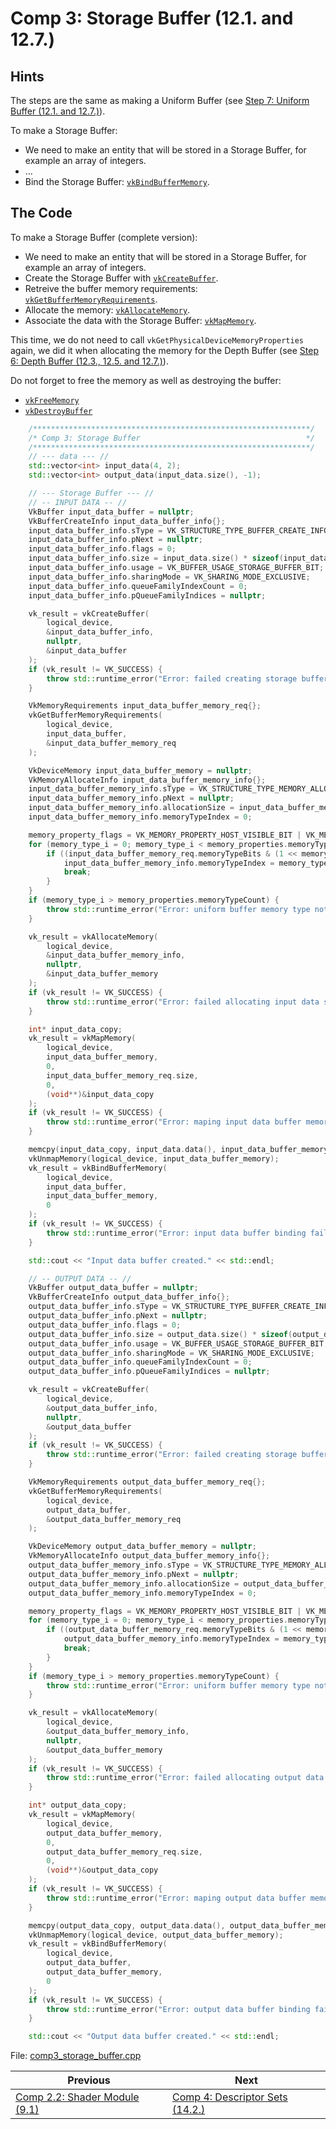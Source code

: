# **Comp 3: Storage Buffer (12.1. and 12.7.)**
## **Hints**

The steps are the same as making a Uniform Buffer (see [Step 7: Uniform Buffer (12.1. and 12.7.)](../uniform_buffer.md)).

To make a Storage Buffer:
 - We need to make an entity that will be stored in a Storage Buffer, for example an array of integers.
 - ...
 - Bind the Storage Buffer: [`vkBindBufferMemory`](https://registry.khronos.org/vulkan/specs/1.3-extensions/html/chap12.html#vkBindBufferMemory).


## **The Code**

To make a Storage Buffer (complete version):
 - We need to make an entity that will be stored in a Storage Buffer, for example an array of integers.
 - Create the Storage Buffer with [`vkCreateBuffer`](https://registry.khronos.org/vulkan/specs/1.3-extensions/html/chap12.html#vkCreateBuffer).
 - Retreive the buffer memory requirements: [`vkGetBufferMemoryRequirements`](https://registry.khronos.org/vulkan/specs/1.3-extensions/html/chap12.html#vkGetBufferMemoryRequirements).
 - Allocate the memory: [`vkAllocateMemory`](https://registry.khronos.org/vulkan/specs/1.3-extensions/html/chap11.html#vkAllocateMemory).
 - Associate the data with the Storage Buffer: [`vkMapMemory`](https://registry.khronos.org/vulkan/specs/1.3-extensions/html/chap11.html#vkMapMemory).

This time, we do not need to call `vkGetPhysicalDeviceMemoryProperties` again, we did it when allocating the memory for the Depth Buffer (see [Step 6: Depth Buffer (12.3., 12.5. and 12.7.)](../depth_buffer.md)).

Do not forget to free the memory as well as destroying the buffer:
 - [`vkFreeMemory`](https://registry.khronos.org/vulkan/specs/1.3-extensions/html/chap11.html#vkFreeMemory)
 - [`vkDestroyBuffer`](https://registry.khronos.org/vulkan/specs/1.3-extensions/html/chap12.html#vkDestroyBuffer)


```C++
    /**************************************************************/
	/* Comp 3: Storage Buffer                                     */
	/**************************************************************/
	// --- data --- //
	std::vector<int> input_data(4, 2);
	std::vector<int> output_data(input_data.size(), -1);

	// --- Storage Buffer --- //
	// -- INPUT DATA -- //
	VkBuffer input_data_buffer = nullptr;
	VkBufferCreateInfo input_data_buffer_info{};
	input_data_buffer_info.sType = VK_STRUCTURE_TYPE_BUFFER_CREATE_INFO;
	input_data_buffer_info.pNext = nullptr;
	input_data_buffer_info.flags = 0;
	input_data_buffer_info.size = input_data.size() * sizeof(input_data[0]);
	input_data_buffer_info.usage = VK_BUFFER_USAGE_STORAGE_BUFFER_BIT;
	input_data_buffer_info.sharingMode = VK_SHARING_MODE_EXCLUSIVE;
	input_data_buffer_info.queueFamilyIndexCount = 0;
	input_data_buffer_info.pQueueFamilyIndices = nullptr;

	vk_result = vkCreateBuffer(
		logical_device,
		&input_data_buffer_info,
		nullptr,
		&input_data_buffer
	);
	if (vk_result != VK_SUCCESS) {
		throw std::runtime_error("Error: failed creating storage buffer.");
	}

	VkMemoryRequirements input_data_buffer_memory_req{};
	vkGetBufferMemoryRequirements(
		logical_device,
		input_data_buffer,
		&input_data_buffer_memory_req
	);

	VkDeviceMemory input_data_buffer_memory = nullptr;
	VkMemoryAllocateInfo input_data_buffer_memory_info{};
	input_data_buffer_memory_info.sType = VK_STRUCTURE_TYPE_MEMORY_ALLOCATE_INFO;
	input_data_buffer_memory_info.pNext = nullptr;
	input_data_buffer_memory_info.allocationSize = input_data_buffer_memory_req.size;
	input_data_buffer_memory_info.memoryTypeIndex = 0;

	memory_property_flags = VK_MEMORY_PROPERTY_HOST_VISIBLE_BIT | VK_MEMORY_PROPERTY_HOST_COHERENT_BIT;
	for (memory_type_i = 0; memory_type_i < memory_properties.memoryTypeCount; memory_type_i++) {
		if ((input_data_buffer_memory_req.memoryTypeBits & (1 << memory_type_i)) && (memory_properties.memoryTypes[memory_type_i].propertyFlags & memory_property_flags) == memory_property_flags) {
			input_data_buffer_memory_info.memoryTypeIndex = memory_type_i;
			break;
		}
	}
	if (memory_type_i > memory_properties.memoryTypeCount) {
		throw std::runtime_error("Error: uniform buffer memory type not found!");
	}

	vk_result = vkAllocateMemory(
		logical_device,
		&input_data_buffer_memory_info,
		nullptr,
		&input_data_buffer_memory
	);
	if (vk_result != VK_SUCCESS) {
		throw std::runtime_error("Error: failed allocating input data storage buffer memory!");
	}

	int* input_data_copy;
	vk_result = vkMapMemory(
		logical_device,
		input_data_buffer_memory,
		0,
		input_data_buffer_memory_req.size,
		0,
		(void**)&input_data_copy
	);
	if (vk_result != VK_SUCCESS) {
		throw std::runtime_error("Error: maping input data buffer memory failed!");
	}

	memcpy(input_data_copy, input_data.data(), input_data_buffer_memory_req.size);
	vkUnmapMemory(logical_device, input_data_buffer_memory);
	vk_result = vkBindBufferMemory(
		logical_device,
		input_data_buffer,
		input_data_buffer_memory,
		0
	);
	if (vk_result != VK_SUCCESS) {
		throw std::runtime_error("Error: input data buffer binding failed!");
	}

	std::cout << "Input data buffer created." << std::endl;

	// -- OUTPUT DATA -- //
	VkBuffer output_data_buffer = nullptr;
	VkBufferCreateInfo output_data_buffer_info{};
	output_data_buffer_info.sType = VK_STRUCTURE_TYPE_BUFFER_CREATE_INFO;
	output_data_buffer_info.pNext = nullptr;
	output_data_buffer_info.flags = 0;
	output_data_buffer_info.size = output_data.size() * sizeof(output_data[0]);
	output_data_buffer_info.usage = VK_BUFFER_USAGE_STORAGE_BUFFER_BIT;
	output_data_buffer_info.sharingMode = VK_SHARING_MODE_EXCLUSIVE;
	output_data_buffer_info.queueFamilyIndexCount = 0;
	output_data_buffer_info.pQueueFamilyIndices = nullptr;

	vk_result = vkCreateBuffer(
		logical_device,
		&output_data_buffer_info,
		nullptr,
		&output_data_buffer
	);
	if (vk_result != VK_SUCCESS) {
		throw std::runtime_error("Error: failed creating storage buffer.");
	}

	VkMemoryRequirements output_data_buffer_memory_req{};
	vkGetBufferMemoryRequirements(
		logical_device,
		output_data_buffer,
		&output_data_buffer_memory_req
	);

	VkDeviceMemory output_data_buffer_memory = nullptr;
	VkMemoryAllocateInfo output_data_buffer_memory_info{};
	output_data_buffer_memory_info.sType = VK_STRUCTURE_TYPE_MEMORY_ALLOCATE_INFO;
	output_data_buffer_memory_info.pNext = nullptr;
	output_data_buffer_memory_info.allocationSize = output_data_buffer_memory_req.size;
	output_data_buffer_memory_info.memoryTypeIndex = 0;

	memory_property_flags = VK_MEMORY_PROPERTY_HOST_VISIBLE_BIT | VK_MEMORY_PROPERTY_HOST_COHERENT_BIT;
	for (memory_type_i = 0; memory_type_i < memory_properties.memoryTypeCount; memory_type_i++) {
		if ((output_data_buffer_memory_req.memoryTypeBits & (1 << memory_type_i)) && (memory_properties.memoryTypes[memory_type_i].propertyFlags & memory_property_flags) == memory_property_flags) {
			output_data_buffer_memory_info.memoryTypeIndex = memory_type_i;
			break;
		}
	}
	if (memory_type_i > memory_properties.memoryTypeCount) {
		throw std::runtime_error("Error: uniform buffer memory type not found!");
	}

	vk_result = vkAllocateMemory(
		logical_device,
		&output_data_buffer_memory_info,
		nullptr,
		&output_data_buffer_memory
	);
	if (vk_result != VK_SUCCESS) {
		throw std::runtime_error("Error: failed allocating output data storage buffer memory!");
	}

	int* output_data_copy;
	vk_result = vkMapMemory(
		logical_device,
		output_data_buffer_memory,
		0,
		output_data_buffer_memory_req.size,
		0,
		(void**)&output_data_copy
	);
	if (vk_result != VK_SUCCESS) {
		throw std::runtime_error("Error: maping output data buffer memory failed!");
	}

	memcpy(output_data_copy, output_data.data(), output_data_buffer_memory_req.size);
	vkUnmapMemory(logical_device, output_data_buffer_memory);
	vk_result = vkBindBufferMemory(
		logical_device,
		output_data_buffer,
		output_data_buffer_memory,
		0
	);
	if (vk_result != VK_SUCCESS) {
		throw std::runtime_error("Error: output data buffer binding failed!");
	}

	std::cout << "Output data buffer created." << std::endl;
```

File: [comp3_storage_buffer.cpp](../../Code/comp3_storage_buffer.cpp)

| Previous | Next |
|---|---|
| [Comp 2.2: Shader Module (9.1)](comp2_2_shader_module.md) | [Comp 4: Descriptor Sets (14.2.)](comp4_descriptor_sets.md) |